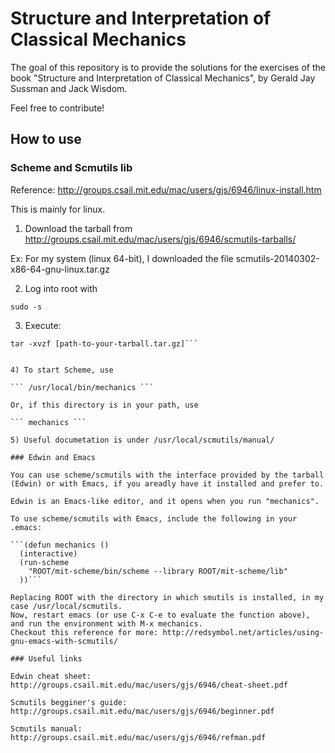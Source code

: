 # Structure and Interpretation of Classical Mechanics

The goal of this repository is to provide the solutions for the exercises of the book "Structure and Interpretation of Classical Mechanics", by Gerald Jay Sussman and Jack Wisdom. 

Feel free to contribute!

## How to use

### Scheme and Scmutils lib

Reference: http://groups.csail.mit.edu/mac/users/gjs/6946/linux-install.htm

This is mainly for linux.

1) Download the tarball from http://groups.csail.mit.edu/mac/users/gjs/6946/scmutils-tarballs/

Ex: For my system (linux 64-bit), I downloaded the file scmutils-20140302-x86-64-gnu-linux.tar.gz

2) Log into root with

``` sudo -s ```

3) Execute:

```cd /usr/local 
tar -xvzf [path-to-your-tarball.tar.gz]```


4) To start Scheme, use 

``` /usr/local/bin/mechanics ```

Or, if this directory is in your path, use 

``` mechanics ```

5) Useful documetation is under /usr/local/scmutils/manual/

### Edwin and Emacs

You can use scheme/scmutils with the interface provided by the tarball (Edwin) or with Emacs, if you areadly have it installed and prefer to.

Edwin is an Emacs-like editor, and it opens when you run "mechanics".

To use scheme/scmutils with Emacs, include the following in your .emacs:

```(defun mechanics ()
  (interactive)
  (run-scheme 
    "ROOT/mit-scheme/bin/scheme --library ROOT/mit-scheme/lib"
  ))```

Replacing ROOT with the directory in which smutils is installed, in my case /usr/local/scmutils.
Now, restart emacs (or use C-x C-e to evaluate the function above), and run the environment with M-x mechanics.
Checkout this reference for more: http://redsymbol.net/articles/using-gnu-emacs-with-scmutils/ 

### Useful links

Edwin cheat sheet: http://groups.csail.mit.edu/mac/users/gjs/6946/cheat-sheet.pdf

Scmutils begginer's guide: http://groups.csail.mit.edu/mac/users/gjs/6946/beginner.pdf

Scmutils manual: http://groups.csail.mit.edu/mac/users/gjs/6946/refman.pdf



